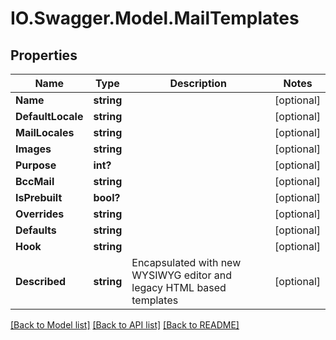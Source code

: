 # IO.Swagger.Model.MailTemplates
## Properties

Name | Type | Description | Notes
------------ | ------------- | ------------- | -------------
**Name** | **string** |  | [optional] 
**DefaultLocale** | **string** |  | [optional] 
**MailLocales** | **string** |  | [optional] 
**Images** | **string** |  | [optional] 
**Purpose** | **int?** |  | [optional] 
**BccMail** | **string** |  | [optional] 
**IsPrebuilt** | **bool?** |  | [optional] 
**Overrides** | **string** |  | [optional] 
**Defaults** | **string** |  | [optional] 
**Hook** | **string** |  | [optional] 
**Described** | **string** | Encapsulated with new WYSIWYG editor and legacy HTML based templates | [optional] 

[[Back to Model list]](../README.md#documentation-for-models) [[Back to API list]](../README.md#documentation-for-api-endpoints) [[Back to README]](../README.md)

